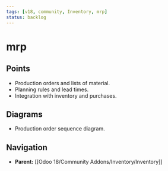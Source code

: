 ```yaml
---
tags: [v18, community, Inventory, mrp]
status: backlog
---
```

# mrp

## Points
- Production orders and lists of material.
- Planning rules and lead times.
- Integration with inventory and purchases.

## Diagrams
- Production order sequence diagram.







## Navigation
- **Parent:** [[Odoo 18/Community Addons/Inventory/Inventory]]
